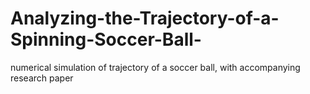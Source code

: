 # Analyzing-the-Trajectory-of-a-Spinning-Soccer-Ball-
numerical simulation of trajectory of a soccer ball, with accompanying research paper
